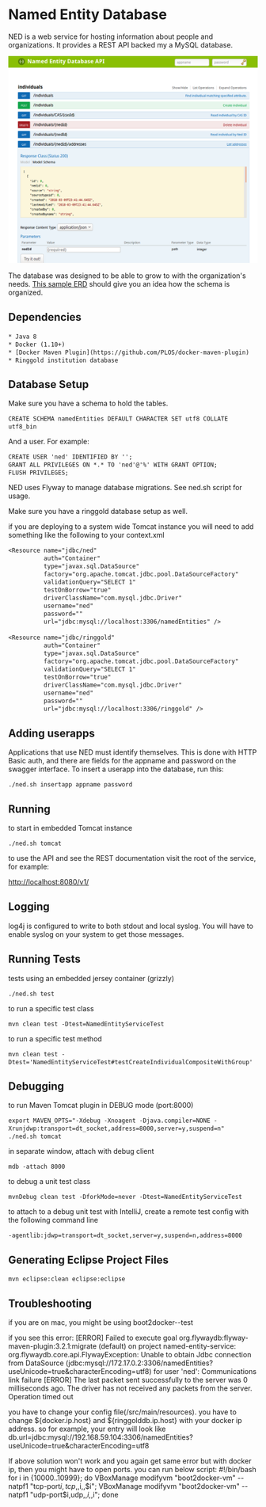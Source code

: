 Named Entity Database
=====================

NED is a web service for hosting information about people and organizations. It provides a REST API backed my a MySQL database.

![NED Swagger interface](ned_swagger_screenshot.png)

The database was designed to be able to grow to with the organization's needs. [This sample ERD](ned-erd.v12.pdf) should give you an idea how the schema is organized.

Dependencies
------------
    * Java 8
    * Docker (1.10+)
    * [Docker Maven Plugin](https://github.com/PLOS/docker-maven-plugin)
    * Ringgold institution database

Database Setup
--------------

Make sure you have a schema to hold the tables.

    CREATE SCHEMA namedEntities DEFAULT CHARACTER SET utf8 COLLATE utf8_bin

And a user. For example:

    CREATE USER 'ned' IDENTIFIED BY '';
    GRANT ALL PRIVILEGES ON *.* TO 'ned'@'%' WITH GRANT OPTION;
    FLUSH PRIVILEGES;

NED uses Flyway to manage database migrations. See ned.sh script for usage.

Make sure you have a ringgold database setup as well.

if you are deploying to a system wide Tomcat instance you will need to add something like the following to your context.xml

    <Resource name="jdbc/ned"
              auth="Container"
              type="javax.sql.DataSource"
              factory="org.apache.tomcat.jdbc.pool.DataSourceFactory"
              validationQuery="SELECT 1"
              testOnBorrow="true"
              driverClassName="com.mysql.jdbc.Driver"
              username="ned"
              password=""
              url="jdbc:mysql://localhost:3306/namedEntities" />

    <Resource name="jdbc/ringgold"
              auth="Container"
              type="javax.sql.DataSource"
              factory="org.apache.tomcat.jdbc.pool.DataSourceFactory"
              validationQuery="SELECT 1"
              testOnBorrow="true"
              driverClassName="com.mysql.jdbc.Driver"
              username="ned"
              password=""
              url="jdbc:mysql://localhost:3306/ringgold" />

Adding userapps
---------------

Applications that use NED must identify themselves. This is done with HTTP Basic
auth, and there are fields for the appname and password on the swagger
interface. To insert a userapp into the database, run this:

    ./ned.sh insertapp appname password

Running
-------

to start in embedded Tomcat instance

    ./ned.sh tomcat

to use the API and see the REST documentation visit the root of the service, for example:

[http://localhost:8080/v1/](http://localhost:8080/v1/)

Logging
-------

log4j is configured to write to both stdout and local syslog. You will have to enable syslog on your system to get those messages.

Running Tests
-------------

tests using an embedded jersey container (grizzly)

    ./ned.sh test

to run a specific test class

    mvn clean test -Dtest=NamedEntityServiceTest

to run a specific test method

    mvn clean test -Dtest='NamedEntityServiceTest#testCreateIndividualCompositeWithGroup'

Debugging
---------

to run Maven Tomcat plugin in DEBUG mode (port:8000)

    export MAVEN_OPTS="-Xdebug -Xnoagent -Djava.compiler=NONE -Xrunjdwp:transport=dt_socket,address=8000,server=y,suspend=n"
    ./ned.sh tomcat

in separate window, attach with debug client

    mdb -attach 8000

to debug a unit test class

    mvnDebug clean test -DforkMode=never -Dtest=NamedEntityServiceTest

to attach to a debug unit test with IntelliJ, create a remote test config with the following command line

    -agentlib:jdwp=transport=dt_socket,server=y,suspend=n,address=8000


Generating Eclipse Project Files
--------------------------------

    mvn eclipse:clean eclipse:eclipse


Troubleshooting
--------------------------------

if you are on mac, you might be using boot2docker--test

if you see this error:
[ERROR] Failed to execute goal org.flywaydb:flyway-maven-plugin:3.2.1:migrate (default) on project named-entity-service: org.flywaydb.core.api.FlywayException: Unable to obtain Jdbc connection
from DataSource (jdbc:mysql://172.17.0.2:3306/namedEntities?useUnicode=true&characterEncoding=utf8) for user 'ned': Communications link failure
[ERROR] The last packet sent successfully to the server was 0 milliseconds ago. The driver has not received any packets from the server. Operation timed out

you have to change your config file(/src/main/resources). you have to change ${docker.ip.host} and ${ringgolddb.ip.host} with your docker ip address.
so for example, your entry will look like db.url=jdbc:mysql://192.168.59.104:3306/namedEntities?useUnicode=true&amp;characterEncoding=utf8

If above solution won't work and you again get same error but with docker ip, then you might have to open ports. you can run below script:
  #!/bin/bash
  for i in {10000..10999}; do
  VBoxManage modifyvm "boot2docker-vm" --natpf1 "tcp-port$i,tcp,,$i,,$i";
  VBoxManage modifyvm "boot2docker-vm" --natpf1 "udp-port$i,udp,,$i,,$i";
  done
